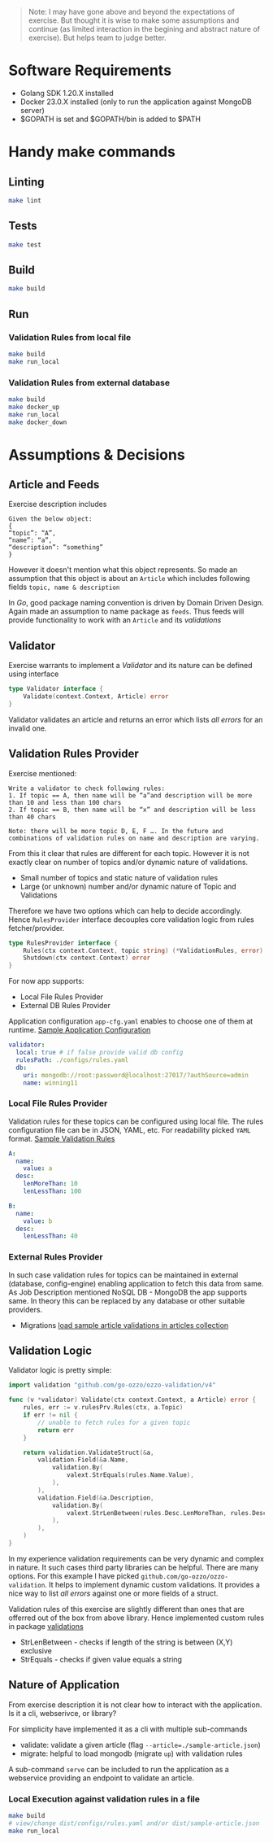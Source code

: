 >Note: I may have gone above and beyond the expectations of exercise. But thought it is wise to make some assumptions and continue (as limited interaction in the begining and abstract nature of exercise). But helps team to judge better.

# Software Requirements

* Golang SDK 1.20.X installed
* Docker 23.0.X installed (only to run the application against MongoDB server)
* $GOPATH is set and $GOPATH/bin is added to $PATH

# Handy make commands

## Linting
```sh
make lint
```

## Tests
```sh
make test
```

## Build
```sh
make build
```

## Run
### Validation Rules from local file
```sh
make build
make run_local
```

### Validation Rules from external database
```sh
make build
make docker_up
make run_local
make docker_down
```

# Assumptions & Decisions

## Article and Feeds
Exercise description includes   
```
Given the below object:
{
“topic”: “A”,
“name”: “a”,
“description”: “something”
}

``` 
However it doesn't mention what this object represents. So made an assumption that this object is about an `Article` which includes following fields `topic, name & description`

In _*Go*_,  good package naming convention is driven by Domain Driven Design. Again made an assumption to name package as `feeds`. Thus feeds will provide functionality to work with an `Article` and its _*validations*_

## Validator
Exercise warrants to implement a *Validator* and its nature can be defined using interface
```go
type Validator interface {
	Validate(context.Context, Article) error
}
```
Validator validates an article and returns an error which lists *all errors* for an invalid one.

## Validation Rules Provider
Exercise mentioned:

```
Write a validator to check following rules:
1. If topic == A, then name will be “a”and description will be more than 10 and less than 100 chars
2. If topic == B, then name will be “x” and description will be less than 40 chars

Note: there will be more topic D, E, F …. In the future and combinations of validation rules on name and description are varying.
```

From this it clear that rules are different for each topic. However it is not exactly clear on number of topics and/or dynamic nature of validations.
- Small number of topics and static nature of validation rules
- Large (or unknown) number and/or dynamic nature of Topic and Validations

Therefore we have two options which can help to decide accordingly. Hence `RulesProvider` interface decouples core validation logic from rules fetcher/provider.

```go
type RulesProvider interface {
	Rules(ctx context.Context, topic string) (*ValidationRules, error)
	Shutdown(ctx context.Context) error
}
```

For now app supports:
- Local File Rules Provider
- External DB Rules Provider

Application configuration `app-cfg.yaml` enables to choose one of them at runtime.
[Sample Application Configuration](./configs/app-cfg.yaml)

```yaml
validator:
  local: true # if false provide valid db config
  rulesPath: ./configs/rules.yaml
  db:
    uri: mongodb://root:password@localhost:27017/?authSource=admin
    name: winning11
```

### Local File Rules Provider
Validation rules for these topics can be configured using local file. The rules configuration file can be in JSON, YAML, etc. For readability picked `YAML` format.
[Sample Validation Rules](./configs/rules.yaml)
```yaml
A:
  name:
    value: a
  desc:
    lenMoreThan: 10
    lenLessThan: 100

B:
  name: 
    value: b
  desc:
    lenLessThan: 40
```

### External Rules Provider
In such case validation rules for topics can be maintained in external (database, config-engine) enabling application to fetch this data from same. As Job Description mentioned NoSQL DB - MongoDB the app supports same. In theory this can be replaced by any database or other suitable providers.

* Migrations
[load sample article validations in articles collection](./migrations/1_article.go)


## Validation Logic
Validator logic is pretty simple:
```go
import validation "github.com/go-ozzo/ozzo-validation/v4"

func (v *validator) Validate(ctx context.Context, a Article) error {
	rules, err := v.rulesPrv.Rules(ctx, a.Topic)
	if err != nil {
		// unable to fetch rules for a given topic
		return err
	}

	return validation.ValidateStruct(&a,
		validation.Field(&a.Name,
			validation.By(
				valext.StrEquals(rules.Name.Value),
			),
		),
		validation.Field(&a.Description,
			validation.By(
				valext.StrLenBetween(rules.Desc.LenMoreThan, rules.Desc.LenLessThan),
			),
		),
	)
}
```

In my experience validation requirements can be very dynamic and complex in nature. It such cases third party libraries can be helpful. There are many options. 
For this example I have picked `github.com/go-ozzo/ozzo-validation`. It helps to implement dynamic custom validations. It provides a nice way to list *all errors* against one or more fields of a struct.

Validation rules of this exercise are slightly different than ones that are offerred out of the box from above library. Hence implemented custom rules in package [validations](./utils/validation/)
* StrLenBetween - checks if length of the string is between (X,Y) exclusive
* StrEquals - checks if given value equals a string

## Nature of Application
From exercise description it is not clear how to interact with the application. Is it a cli, webserivce, or library?

For simplicity have implemented it as a cli with multiple sub-commands
* validate: validate a given article (flag `--article=./sample-article.json`)
* migrate: helpful to load mongodb (migrate `up`) with validation rules

A sub-command `serve` can be included to run the application as a webservice providing an endpoint to validate an article.

### Local Execution against validation rules in a file
```sh
make build
# view/change dist/configs/rules.yaml and/or dist/sample-article.json
make run_local
```